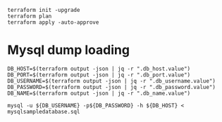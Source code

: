 ``` 
terraform init -upgrade
terraform plan 
terraform apply -auto-approve 
```

# Mysql dump loading
```
DB_HOST=$(terraform output -json | jq -r ".db_host.value")
DB_PORT=$(terraform output -json | jq -r ".db_port.value")
DB_USERNAME=$(terraform output -json | jq -r ".db_username.value")
DB_PASSWORD=$(terraform output -json | jq -r ".db_password.value")
DB_NAME=$(terraform output -json | jq -r ".db_name.value")
```
`mysql -u ${DB_USERNAME} -p${DB_PASSWORD} -h ${DB_HOST} < mysqlsampledatabase.sql`